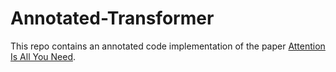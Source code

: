 # Annotated-Transformer

This repo contains an annotated code implementation of the paper [Attention Is All You Need](https://arxiv.org/pdf/1706.03762.pdf).
